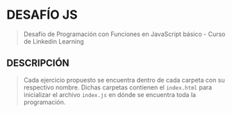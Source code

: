 # DESAFÍO JS
> Desafío de Programación con Funciones en JavaScript básico - Curso de Linkedin Learning
## DESCRIPCIÓN

> Cada ejercicio propuesto se encuentra dentro de cada carpeta con su respectivo nombre. Dichas carpetas contienen el `index.html` para inicializar el archivo `index.js` en dónde se encuentra toda la programación.

